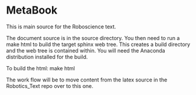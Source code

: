 # MetaBook

This is main source for the Roboscience text.

The document source is in the source directory.  You then need to run a make html to build the target sphinx web tree.  This creates a build directory and the web tree is contained within.  You will need the Anaconda distribution installed for the build.  

To build the html:   make html

The work flow will be to move content from the latex source in the Robotics_Text repo over to this one.